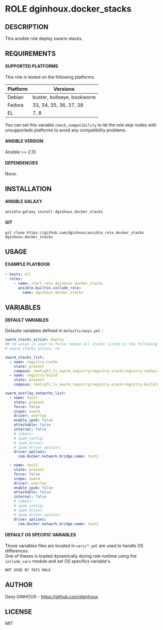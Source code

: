 # ROLE dginhoux.docker_stacks



## DESCRIPTION

This ansible role deploy swarm stacks.



## REQUIREMENTS

#### SUPPORTED PLATFORMS

This role is tested on the following platforms.<br />

| Platform | Versions |
|----------|----------|
| Debian | buster, bullseye, bookworm |
| Fedora | 33, 34, 35, 36, 37, 38 |
| EL | 7, 8 |

You can set this variable `check_compatibility` to let the role skip nodes with unsupporteds platforms to avoid any compatibility problems.<br />


#### ANSIBLE VERSION

Ansible >= 2.13

#### DEPENDENCIES

None.



## INSTALLATION

#### ANSIBLE GALAXY

```shell
ansible-galaxy install dginhoux.docker_stacks
```
#### GIT

```shell
git clone https://github.com/dginhoux/ansible_role.docker_stacks dginhoux.docker_stacks
```


## USAGE

#### EXAMPLE PLAYBOOK

```yaml
- hosts: all
  roles:
    - name: start role dginhoux.docker_stacks
      ansible.builtin.include_role:
        name: dginhoux.docker_stacks
```


## VARIABLES

#### DEFAULT VARIABLES

Defaults variables defined in `defaults/main.yml` : 

```yaml
swarm_stacks_action: deploy
## rm value is used to force remove all stacks listed in the following list
# swarm_stacks_action: rm

swarm_stacks_list:
  - name: registry-cache
    state: present
    compose: /mnt/gfs_lv_swarm_registry/registry-stack/registry-cache/docker-compose.yml
  - name: registry-build
    state: present
    compose: /mnt/gfs_lv_swarm_registry/registry-stack/registry-build/docker-compose.yml

swarm_overlay_networks_list:
  - name: test1
    state: present
    force: false
    scope: swarm
    driver: overlay
    enable_ipv6: false
    attachable: false
    internal: false
    # labels: 
    # ipam_config: 
    # ipam_driver: 
    # ipam_driver_options: 
    driver_options:
      com.docker.network.bridge.name: test1

  - name: test2
    state: present
    force: false
    scope: swarm
    driver: overlay
    enable_ipv6: false
    attachable: false
    internal: false
    # labels: 
    # ipam_config: 
    # ipam_driver: 
    # ipam_driver_options:
    driver_options:
      com.docker.network.bridge.name: test2
```

#### DEFAULT OS SPECIFIC VARIABLES

Those variables files are located in `vars/*.yml` are used to handle OS differences.<br />
One of theses is loaded dynamically during role runtime using the `include_vars` module and set OS specifics variable's.

`NOT USED BY THIS ROLE`


## AUTHOR

Dany GINHOUX - https://github.com/dginhoux



## LICENSE

MIT
